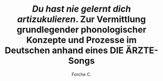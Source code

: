---
type	:	article
author	:	Forche C.
title	:	"<i>Du hast nie gelernt dich artizukulieren</i>. Zur Vermittlung grundlegender phonologischer Konzepte und Prozesse im Deutschen anhand eines DIE ÄRZTE-Songs"
journal	:	"Berliner Beiträge zur Hungarologie (Festschrift für Dr. Rita Hegedűs)"
volume	:	20
pages	:	308-325
year	:	2019-01-01
doi	:	10.18452/20518
---